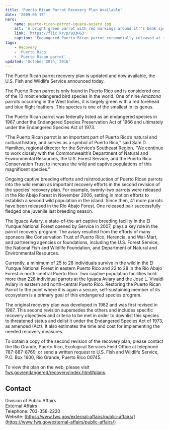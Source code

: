 ```yaml
---
title: 'Puerto Rican Parrot Recovery Plan Available'
date: '2009-06-17'
hero:
    name: puerto-rican-parrot-iguaca-aviary.jpg
    alt: 'A bright green parrot with red markings around it''s beak spreads it''s wings.'
    link: 'https://flic.kr/p/9D3HG3'
    caption: 'Endangered Puerto Rican parrot ceremonially released at the Iguaca Aviary. Photo by Tom MacKenzie, USFWS.'
tags:
    - Recovery
    - 'Puerto Rico'
    - 'Puerto Rican parrot'
updated: 'October 20th, 2016'
---
```


The Puerto Rican parrot recovery plan is updated and now available, the U.S. Fish and Wildlife Service announced today.

The Puerto Rican parrot is only found in Puerto Rico and is considered one of the 10 most endangered bird species in the world. One of nine _Amazona_ parrots occurring in the West Indies, it is largely green with a red forehead and blue flight feathers. This species is one of the smallest in its genus.

The Puerto Rican parrot was federally listed as an endangered species in 1967 under the Endangered Species Preservation Act of 1966 and ultimately under the Endangered Species Act of 1973.

“The Puerto Rican parrot is an important part of Puerto Rico’s natural and cultural history, and serves as a symbol of Puerto Rico,” said Sam D. Hamilton, regional director for the Service’s Southeast Region. “We continue to work closely with the Commonwealth’s Department of Natural and Environmental Resources, the U.S. Forest Service, and the Puerto Rico Conservation Trust to increase the wild and captive populations of this magnificent species.”

Ongoing captive breeding efforts and reintroduction of Puerto Rican parrots into the wild remain as important recovery efforts in the second revision of the species’ recovery plan. For example, twenty-two parrots were released in the Río Abajo Forest in November 2006, setting in motion efforts to establish a second wild population in the island. Since then, 41 more parrots have been released in the Río Abajo Forest. One released pair successfully fledged one juvenile last breeding season.

The Iguaca Aviary, a state-of-the-art captive breeding facility in the El Yunque National Forest opened by Service in 2007, plays a key role in the parrot recovery program. The aviary resulted from the efforts of many sponsors like Conservation Trust of Puerto Rico, Herencia, and Wal-Mart, and partnering agencies or foundations, including the U.S. Forest Service, the National Fish and Wildlife Foundation, and Department of Natural and Environmental Resources.

Currently, a minimum of 25 to 28 individuals survive in the wild in the El Yunque National Forest in eastern Puerto Rico and 22 to 28 in the Río Abajo Forest in north-central Puerto Rico. Two captive population facilities hold more than 228 individual parrots at the Iguaca Aviary and the José L. Vivaldi Aviary in eastern and north-central Puerto Rico. Restoring the Puerto Rican Parrot to the point where it is again a secure, self-sustaining member of its ecosystem is a primary goal of this endangered species program.

The original recovery plan was developed in 1982 and was first revised in 1987\. This second revision supersedes the others and includes specific recovery objectives and criteria to be met in order to downlist this species to threatened status and delist it under the Endangered Species Act of 1973, as amended (Act). It also estimates the time and cost for implementing the needed recovery measures.

To obtain a copy of the second revision of the recovery plan, please contact the Rio Grande, Puerto Rico, Ecological Services Field Office at telephone 787-887-8769, or send a written request to U.S. Fish and Wildlife Service, P.O. Box 1600, Río Grande, Puerto Rico 00745.

To view the plan on the web, please visit [fws.gov/endangered/recovery/index.html#plans](http://www.fws.gov/endangered/recovery/index.html#plans).  

## Contact

Division of Public Affairs  
External Affairs  
Telephone: 703-358-2220  
Website: [https://www.fws.gov/external-affairs/public-affairs/](https://www.fws.gov/external-affairs/public-affairs/)
